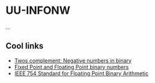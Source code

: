 # UU-INFONW

...

## Cool links

- [Twos complement: Negative numbers in binary](https://www.youtube.com/watch?v=4qH4unVtJkE)
- [Fixed Point and Floating Point binary numbers](https://www.youtube.com/watch?v=maH28ZWR3SU)
- [IEEE 754 Standard for Floating Point Binary Arithmetic](https://www.youtube.com/watch?v=RuKkePyo9zk)
